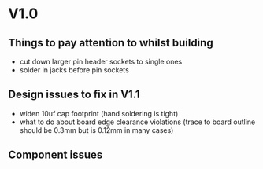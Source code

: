 # V1.0

## Things to pay attention to whilst building
- cut down larger pin header sockets to single ones
- solder in jacks before pin sockets

## Design issues to fix in V1.1
- widen 10uf cap footprint (hand soldering is tight)
- what to do about board edge clearance violations (trace to board outline should be 0.3mm but is 0.12mm in many cases)

## Component issues